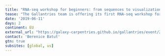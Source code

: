 ```yaml
---
title: "RNA-seq workshop for beginners: from sequences to visualization using Galaxy" 
tease: "The Gallantries team is offering its first RNA-seq workshop for beginners on June, 11-12th. It will be delivered simultaneously at two locations across Europe (Rotterdam, NL and Freiburg, DE)."
date: '2019-06-11'
days: 2
continent: EU
external_url: "https://galaxy-carpentries.github.io/gallantries/event/2019-03-25-first-galantries-workshop/"
contact: 'Berenice Batut'
gtn: true
subsites: [global, us]
---
```


